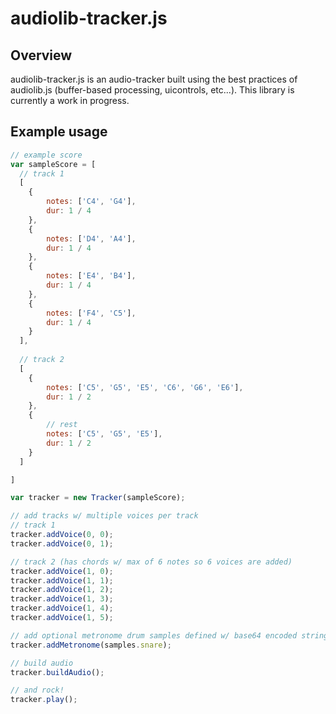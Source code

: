# audiolib-tracker.js
## Overview

audiolib-tracker.js is an audio-tracker built using the best practices of audiolib.js (buffer-based processing, uicontrols, etc...). This library is currently a work in progress.

## Example usage

```javascript
// example score
var sampleScore = [
  // track 1
  [
    {
        notes: ['C4', 'G4'],
        dur: 1 / 4
    },
    {
        notes: ['D4', 'A4'],
        dur: 1 / 4
    },
    {
        notes: ['E4', 'B4'],
        dur: 1 / 4
    },
    {
        notes: ['F4', 'C5'],
        dur: 1 / 4
    }
  ],
  
  // track 2
  [
    {
        notes: ['C5', 'G5', 'E5', 'C6', 'G6', 'E6'],
        dur: 1 / 2
    },
    {
        // rest
        notes: ['C5', 'G5', 'E5'],
        dur: 1 / 2
    }
  ]

]


``` 

```javascript
var tracker = new Tracker(sampleScore);

// add tracks w/ multiple voices per track
// track 1
tracker.addVoice(0, 0);
tracker.addVoice(0, 1);

// track 2 (has chords w/ max of 6 notes so 6 voices are added)
tracker.addVoice(1, 0);
tracker.addVoice(1, 1);
tracker.addVoice(1, 2);
tracker.addVoice(1, 3);
tracker.addVoice(1, 4);
tracker.addVoice(1, 5);

// add optional metronome drum samples defined w/ base64 encoded string
tracker.addMetronome(samples.snare);

// build audio
tracker.buildAudio();

// and rock!
tracker.play();
```